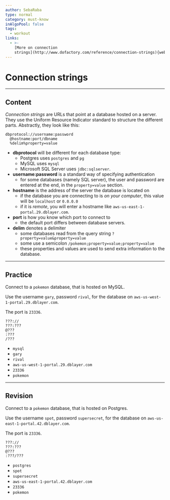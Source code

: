 ```yaml
---
author: SebaRaba
type: normal
category: must-know
inAlgoPool: false
tags:
  - workout
links:
  - >-
    [More on connection
    strings](http://www.dofactory.com/reference/connection-strings){website}
---
```


# Connection strings


---

## Content

*Connection strings* are URLs that point at a database hosted on a server. They use the Uniform Resource Indicator standard to structure the different parts. Abstractly, they look like this:

```plain-text
dbprotocol://username:password
  @hostname:port/dbname
  %delim%property=value
```

- **dbprotocol** will be different for each database type:
  - Postgres uses `postgres` and `pg`
  - MySQL uses `mysql`
  - Microsoft SQL Server uses `jdbc:sqlserver`.  
- **username:password** is a standard way of specifying authentication
  - for some databases (namely SQL server), the user and password are entered at the end, in the `property=value` section.  
- **hostname** is the address of the server the database is located on
  - if the database you are connecting to is *on your computer*, this value will be `localhost` or `0.0.0.0`
  - if it is *remote*, you will enter a hostname like `aws-us-east-1-portal.29.dblayer.com`.  
- **port** is how you know which port to connect to
  - the default port differs between database servers.  
- **delim** denotes a delimiter
  - some databases read from the query string `?property=value&property=value`
  - some use a semicolon `/pokemon;property=value;property=value`
  - these properties and values are used to send extra information to the database.


---

## Practice

Connect to a `pokemon` database, that is hosted on MySQL. 

Use the username `gary`, password `rival`, for the database on `aws-us-west-1-portal.29.dblayer.com`. 

The port is `23336`.

```plain-text
???://
???:???
@???
:???
/???
```

- `mysql`
- `gary`
- `rival`
- `aws-us-west-1-portal.29.dblayer.com`
- `23336`
- `pokemon`


---

## Revision

Connect to a `pokemon` database, that is hosted on Postgres. 

Use the username `spot`, password `supersecret`, for the database on `aws-us-east-1-portal.42.dblayer.com`. 

The port is `23336`.

```plain-text
???://
???:???
@???
:???/???
```

- `postgres`
- `spot`
- `supersecret`
- `aws-us-east-1-portal.42.dblayer.com`
- `23336`
- `pokemon`
 
